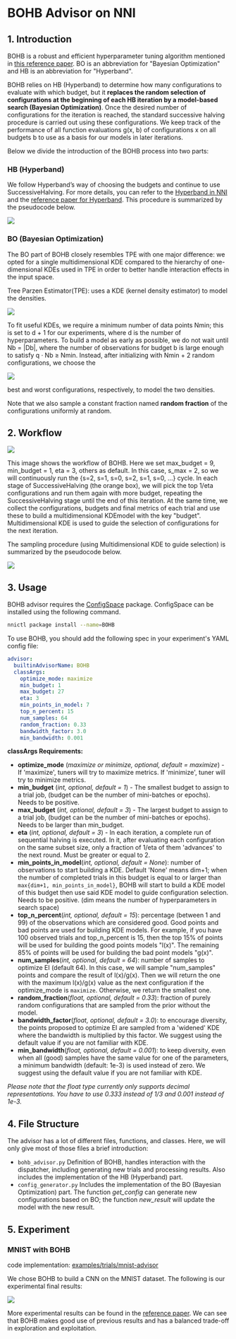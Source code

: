 BOHB Advisor on NNI
===

## 1. Introduction
BOHB is a robust and efficient hyperparameter tuning algorithm mentioned in [this reference paper](https://arxiv.org/abs/1807.01774). BO is an abbreviation for "Bayesian Optimization" and HB is an abbreviation for "Hyperband".

BOHB relies on HB (Hyperband) to determine how many configurations to evaluate with which budget, but it **replaces the random selection of configurations at the beginning of each HB iteration by a model-based search (Bayesian Optimization)**. Once the desired number of configurations for the iteration is reached, the standard successive halving procedure is carried out using these configurations. We keep track of the performance of all function evaluations g(x, b) of configurations x on all budgets b to use as a basis for our models in later iterations.

Below we divide the introduction of the BOHB process into two parts:

### HB (Hyperband)

We follow Hyperband’s way of choosing the budgets and continue to use SuccessiveHalving. For more details, you can refer to the [Hyperband in NNI](HyperbandAdvisor.md) and the [reference paper for Hyperband](https://arxiv.org/abs/1603.06560). This procedure is summarized by the pseudocode below.

![](../../img/bohb_1.png)

### BO (Bayesian Optimization)

The BO part of BOHB closely resembles TPE with one major difference: we opted for a single multidimensional KDE compared to the hierarchy of one-dimensional KDEs used in TPE in order to better handle interaction effects in the input space.

Tree Parzen Estimator(TPE): uses a KDE (kernel density estimator) to model the densities.

![](../../img/bohb_2.png)

To fit useful KDEs, we require a minimum number of data points Nmin; this is set to d + 1 for our experiments, where d is the number of hyperparameters. To build a model as early as possible, we do not wait until Nb = |Db|, where the number of observations for budget b is large enough to satisfy q · Nb ≥ Nmin. Instead, after initializing with Nmin + 2 random configurations, we choose the

![](../../img/bohb_3.png)

best and worst configurations, respectively, to model the two densities.

Note that we also sample a constant fraction named **random fraction** of the configurations uniformly at random.

## 2. Workflow

![](../../img/bohb_6.jpg)

This image shows the workflow of BOHB. Here we set max_budget = 9, min_budget = 1, eta = 3, others as default. In this case, s_max = 2, so we will continuously run the {s=2, s=1, s=0, s=2, s=1, s=0, ...} cycle. In each stage of SuccessiveHalving (the orange box), we will pick the top 1/eta configurations and run them again with more budget, repeating the SuccessiveHalving stage until the end of this iteration. At the same time, we collect the configurations, budgets and final metrics of each trial and use these to build a multidimensional KDEmodel with the key "budget".
 Multidimensional KDE is used to guide the selection of configurations for the next iteration.

The sampling procedure (using Multidimensional KDE to guide selection) is summarized by the pseudocode below.

![](../../img/bohb_4.png)

## 3. Usage

BOHB advisor requires the [ConfigSpace](https://github.com/automl/ConfigSpace) package. ConfigSpace can be installed using the following command.

```bash
nnictl package install --name=BOHB
```

To use BOHB, you should add the following spec in your experiment's YAML config file:

```yaml
advisor:
  builtinAdvisorName: BOHB
  classArgs:
    optimize_mode: maximize
    min_budget: 1
    max_budget: 27
    eta: 3
    min_points_in_model: 7
    top_n_percent: 15
    num_samples: 64
    random_fraction: 0.33
    bandwidth_factor: 3.0
    min_bandwidth: 0.001
```

**classArgs Requirements:**

* **optimize_mode** (*maximize or minimize, optional, default = maximize*) - If 'maximize', tuners will try to maximize metrics. If 'minimize', tuner will try to minimize metrics.
* **min_budget** (*int, optional, default = 1*) - The smallest budget to assign to a trial job, (budget can be the number of mini-batches or epochs). Needs to be positive.
* **max_budget** (*int, optional, default = 3*) - The largest budget to assign to a trial job, (budget can be the number of mini-batches or epochs). Needs to be larger than min_budget.
* **eta** (*int, optional, default = 3*) - In each iteration, a complete run of sequential halving is executed. In it, after evaluating each configuration on the same subset size, only a fraction of 1/eta of them 'advances' to the next round. Must be greater or equal to 2.
* **min_points_in_model**(*int, optional, default = None*): number of observations to start building a KDE. Default 'None' means dim+1; when the number of completed trials in this budget is equal to or larger than `max{dim+1, min_points_in_model}`, BOHB will start to build a KDE model of this budget then use said KDE model to guide configuration selection. Needs to be positive. (dim means the number of hyperparameters in search space)
* **top_n_percent**(*int, optional, default = 15*): percentage (between 1 and 99) of the observations which are considered good. Good points and bad points are used for building KDE models. For example, if you have 100 observed trials and top_n_percent is 15, then the top 15% of points will be used for building the good points models "l(x)". The remaining 85% of points will be used for building the bad point models "g(x)".
* **num_samples**(*int, optional, default = 64*): number of samples to optimize EI (default 64). In this case, we will sample "num_samples" points and compare the result of l(x)/g(x). Then we will return the one with the maximum l(x)/g(x) value as the next configuration if the optimize_mode is `maximize`. Otherwise, we return the smallest one.
* **random_fraction**(*float, optional, default = 0.33*): fraction of purely random configurations that are sampled from the prior without the model.
* **bandwidth_factor**(*float, optional, default = 3.0*): to encourage diversity, the points proposed to optimize EI are sampled from a 'widened' KDE where the bandwidth is multiplied by this factor. We suggest using the default value if you are not familiar with KDE.
* **min_bandwidth**(*float, optional, default = 0.001*): to keep diversity, even when all (good) samples have the same value for one of the parameters, a minimum bandwidth (default: 1e-3) is used instead of zero. We suggest using the default value if you are not familiar with KDE.

*Please note that the float type currently only supports decimal representations. You have to use 0.333 instead of 1/3 and 0.001 instead of 1e-3.*

## 4. File Structure
The advisor has a lot of different files, functions, and classes. Here, we will only give most of those files a brief introduction:

* `bohb_advisor.py` Definition of BOHB, handles interaction with the dispatcher, including generating new trials and processing results. Also includes the implementation of the HB (Hyperband) part.
* `config_generator.py` Includes the implementation of the BO (Bayesian Optimization) part. The function *get_config* can generate new configurations based on BO; the function *new_result* will update the model with the new result.

## 5. Experiment

### MNIST with BOHB

code implementation: [examples/trials/mnist-advisor](https://github.com/Microsoft/nni/tree/v1.9/examples/trials/)

We chose BOHB to build a CNN on the MNIST dataset. The following is our experimental final results:

![](../../img/bohb_5.png)

More experimental results can be found in the [reference paper](https://arxiv.org/abs/1807.01774). We can see that BOHB makes good use of previous results and has a balanced trade-off in exploration and exploitation.